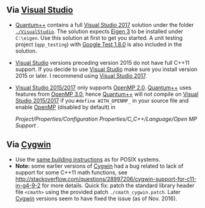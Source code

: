## Via [Visual Studio](https://www.visualstudio.com)

- [Quantum++](https://github.com/vsoftco/qpp) contains a full [Visual Studio 2017](https://www.visualstudio.com) 
solution under the folder [`./VisualStudio`](https://github.com/vsoftco/qpp/tree/master/VisualStudio). 
The solution 
expects [Eigen 3](http://eigen.tuxfamily.org) to be installed 
under `C:\eigen`. Use this solution at first to get you started. 
A unit testing project (`qpp_testing`) with 
[Google Test 1.8.0](https://github.com/google/googletest) is also 
included in the solution.

-  [Visual Studio](https://www.visualstudio.com) versions preceding 
version 2015 do not have full C++11 support. If you decide to use 
[Visual Studio](https://www.visualstudio.com) make sure you install version
2015 or later. I recommend using 
[Visual Studio 2017](https://www.visualstudio.com).
    
- [Visual Studio 2015/2017](https://www.visualstudio.com) only
supports [OpenMP 2.0](http://openmp.org/). 
[Quantum++](https://github.com/vsoftco/qpp) uses features
from [OpenMP 3.0](http://openmp.org/), hence 
[Quantum++](https://github.com/vsoftco/qpp) will not compile
on [Visual Studio 2015/2017](https://www.visualstudio.com) if you 
`#define WITH_OPENMP_` in your source file and enable 
[OpenMP](http://openmp.org/) (disabled by default) in
    
    *Project/Properties/Configuration Properties/C_C++/Language/Open MP Support*
.
    
## Via [Cygwin](https://www.cygwin.com)

- Use the [same building instructions](https://github.com/vsoftco/qpp/wiki/Building-instructions-for-POSIX-compliant-platforms) as for POSIX systems.
- **Note:** some earlier versions of 
[Cygwin](https://www.cygwin.com) had a bug related to lack of support for some 
C++11 math functions, see
<http://stackoverflow.com/questions/28997206/cygwin-support-for-c11-in-g4-9-2>
for more details. Quick fix: patch the standard library header file `<cmath>` 
using the provided patch `./cmath_cygwin.patch`. Later 
[Cygwin](https://www.cygwin.com) versions seem to have fixed the issue (as of Nov. 2016). 